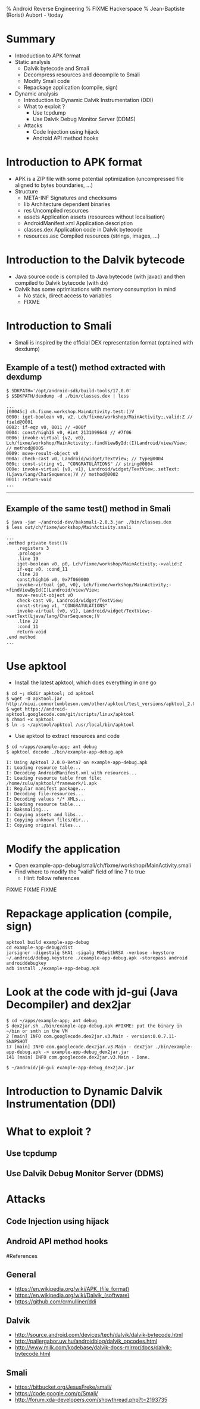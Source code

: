 % Android Reverse Engineering
% FIXME Hackerspace
% Jean-Baptiste (Rorist) Aubort - \today

# Summary

* Introduction to APK format
* Static analysis
    * Dalvik bytecode and Smali
    * Decompress resources and decompile to Smali
    * Modify Smali code
    * Repackage application (compile, sign)
* Dynamic analysis
    * Introduction to Dynamic Dalvik Instrumentation (DDI)
    * What to exploit ?
        * Use tcpdump
        * Use Dalvik Debug Monitor Server (DDMS)
    * Attacks
        * Code Injection using hijack
        * Android API method hooks

# Introduction to APK format

* APK is a ZIP file with some potential optimization (uncompressed file aligned to bytes boundaries, ...)
* Structure
    * META-INF              Signatures and checksums
    * lib                   Architecture dependent binaries
    * res                   Uncompiled resources
    * assets                Application assets (resources without localisation)
    * AndroidManifest.xml   Application description
    * classes.dex           Application code in Dalvik bytecode
    * resources.asc         Compiled resources (strings, images, ...)

# Introduction to the Dalvik bytecode

* Java source code is compiled to Java bytecode (with javac) and then compiled to Dalvik bytecode (with dx)
* Dalvik has some optimisations with memory consumption in mind
    * No stack, direct access to variables
    * FIXME

# Introduction to Smali

* Smali is inspired by the official DEX representation format (optained with dexdump)

## Example of a test() method extracted with dexdump

```
$ SDKPATH='/opt/android-sdk/build-tools/17.0.0'
$ $SDKPATH/dexdump -d ./bin/classes.dex | less

...
[00045c] ch.fixme.workshop.MainActivity.test:()V
0000: iget-boolean v0, v2, Lch/fixme/workshop/MainActivity;.valid:Z // field@0001
0002: if-eqz v0, 0011 // +000f
0004: const/high16 v0, #int 2131099648 // #7f06
0006: invoke-virtual {v2, v0}, Lch/fixme/workshop/MainActivity;.findViewById:(I)Landroid/view/View; // method@0005
0009: move-result-object v0
000a: check-cast v0, Landroid/widget/TextView; // type@0004
000c: const-string v1, "CONGRATULATIONS" // string@0004
000e: invoke-virtual {v0, v1}, Landroid/widget/TextView;.setText:(Ljava/lang/CharSequence;)V // method@0002
0011: return-void
...
```

---

## Example of the same test() method in Smali

```
$ java -jar ~/android-dev/baksmali-2.0.3.jar ./bin/classes.dex
$ less out/ch/fixme/workshop/MainActivity.smali

...
.method private test()V
    .registers 3
    .prologue
    .line 19
    iget-boolean v0, p0, Lch/fixme/workshop/MainActivity;->valid:Z
    if-eqz v0, :cond_11
    .line 20
    const/high16 v0, 0x7f060000
    invoke-virtual {p0, v0}, Lch/fixme/workshop/MainActivity;->findViewById(I)Landroid/view/View;
    move-result-object v0
    check-cast v0, Landroid/widget/TextView;
    const-string v1, "CONGRATULATIONS"
    invoke-virtual {v0, v1}, Landroid/widget/TextView;->setText(Ljava/lang/CharSequence;)V
    .line 22
    :cond_11
    return-void
.end method
...
```

# Use apktool

* Install the latest apktool, which does everything in one go

```
$ cd ~; mkdir apktool; cd apktool
$ wget -O apktool.jar http://miui.connortumbleson.com/other/apktool/test_versions/apktool_2.0.0b7.jar
$ wget https://android-apktool.googlecode.com/git/scripts/linux/apktool
$ chmod +x apktool
$ ln -s ~/apktool/apktool /usr/local/bin/apktool
```

* Use apktool to extract resources and code

```
$ cd ~/apps/example-app; ant debug
$ apktool decode ./bin/example-app-debug.apk

I: Using Apktool 2.0.0-Beta7 on example-app-debug.apk
I: Loading resource table...
I: Decoding AndroidManifest.xml with resources...
I: Loading resource table from file: /home/zulu/apktool/framework/1.apk
I: Regular manifest package...
I: Decoding file-resources...
I: Decoding values */* XMLs...
I: Loading resource table...
I: Baksmaling...
I: Copying assets and libs...
I: Copying unknown files/dir...
I: Copying original files...
```

# Modify the application

* Open example-app-debug/smali/ch/fixme/workshop/MainActivity.smali
* Find where to modify the "valid" field of line 7 to true
    * Hint: follow references

FIXME FIXME FIXME

# Repackage application (compile, sign)

```
apktool build example-app-debug
cd example-app-debug/dist
jarsigner -digestalg SHA1 -sigalg MD5withRSA -verbose -keystore ~/.android/debug.keystore ./example-app-debug.apk -storepass android androiddebugkey
adb install ./example-app-debug.apk
```

# Look at the code with jd-gui (Java Decompiler) and dex2jar

```
$ cd ~/apps/example-app; ant debug
$ dex2jar.sh ./bin/example-app-debug.apk #FIXME: put the binary in ~/bin or smth in the VM
2 [main] INFO com.googlecode.dex2jar.v3.Main - version:0.0.7.11-SNAPSHOT
17 [main] INFO com.googlecode.dex2jar.v3.Main - dex2jar ./bin/example-app-debug.apk -> example-app-debug_dex2jar.jar
141 [main] INFO com.googlecode.dex2jar.v3.Main - Done.

$ ~/android/jd-gui example-app-debug_dex2jar.jar
```

# Introduction to Dynamic Dalvik Instrumentation (DDI)
# What to exploit ?
## Use tcpdump
## Use Dalvik Debug Monitor Server (DDMS)
# Attacks
## Code Injection using hijack
## Android API method hooks

#References

## General
* https://en.wikipedia.org/wiki/APK_(file_format)
* https://en.wikipedia.org/wiki/Dalvik_(software)
* https://github.com/crmulliner/ddi

## Dalvik
* http://source.android.com/devices/tech/dalvik/dalvik-bytecode.html
* http://pallergabor.uw.hu/androidblog/dalvik_opcodes.html
* http://www.milk.com/kodebase/dalvik-docs-mirror/docs/dalvik-bytecode.html

## Smali
* https://bitbucket.org/JesusFreke/smali/
* https://code.google.com/p/Smali/
* http://forum.xda-developers.com/showthread.php?t=2193735

